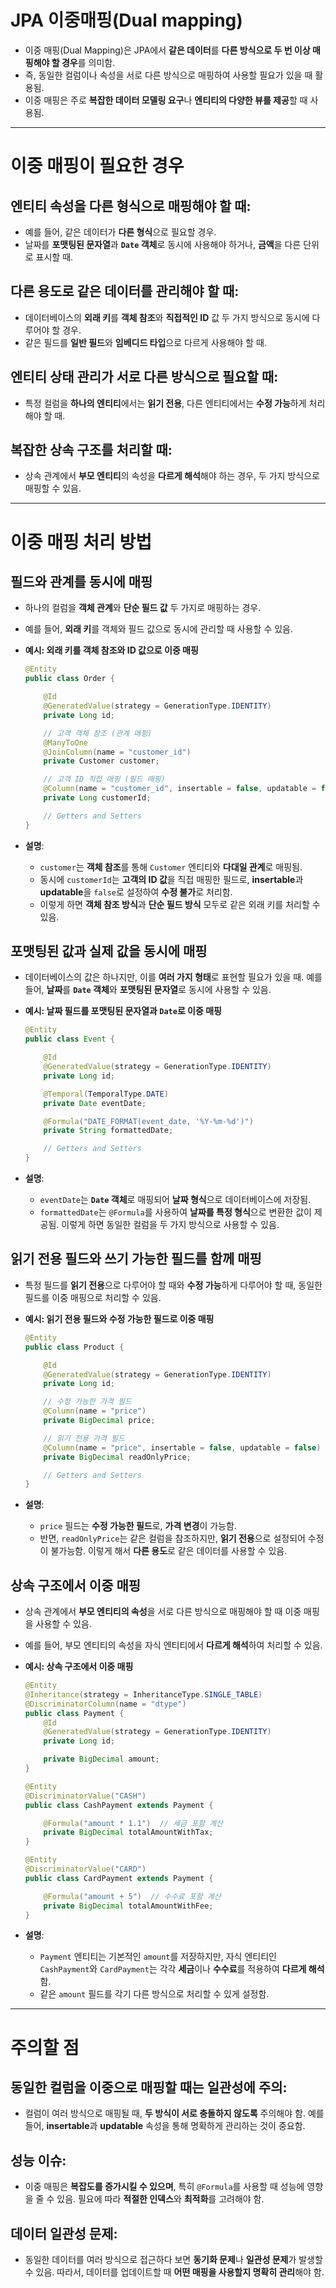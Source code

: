 # JPA 이중매핑(Dual mapping)

- 이중 매핑(Dual Mapping)은 JPA에서 **같은 데이터**를 **다른 방식으로 두 번 이상 매핑해야 할 경우**를 의미함.
- 즉, 동일한 컬럼이나 속성을 서로 다른 방식으로 매핑하여 사용할 필요가 있을 때 활용됨.
- 이중 매핑은 주로 **복잡한 데이터 모델링 요구**나 **엔티티의 다양한 뷰를 제공**할 때 사용됨.

---

# **이중 매핑이 필요한 경우**

## **엔티티 속성을 다른 형식으로 매핑해야 할 때**:

- 예를 들어, 같은 데이터가 **다른 형식**으로 필요할 경우.
- 날짜를 **포맷팅된 문자열**과 **`Date` 객체**로 동시에 사용해야 하거나, **금액**을 다른 단위로 표시할 때.

## **다른 용도로 같은 데이터를 관리해야 할 때**:

- 데이터베이스의 **외래 키**를 **객체 참조**와 **직접적인 ID** 값 두 가지 방식으로 동시에 다루어야 할 경우.
- 같은 필드를 **일반 필드**와 **임베디드 타입**으로 다르게 사용해야 할 때.

## **엔티티 상태 관리가 서로 다른 방식으로 필요할 때**:

- 특정 컬럼을 **하나의 엔티티**에서는 **읽기 전용**, 다른 엔티티에서는 **수정 가능**하게 처리해야 할 때.

## **복잡한 상속 구조를 처리할 때**:

- 상속 관계에서 **부모 엔티티**의 속성을 **다르게 해석**해야 하는 경우, 두 가지 방식으로 매핑할 수 있음.

---

# **이중 매핑 처리 방법**

## **필드와 관계를 동시에 매핑**

- 하나의 컬럼을 **객체 관계**와 **단순 필드 값** 두 가지로 매핑하는 경우.
- 예를 들어, **외래 키**를 객체와 필드 값으로 동시에 관리할 때 사용할 수 있음.
- **예시: 외래 키를 객체 참조와 ID 값으로 이중 매핑**

    ```java
    @Entity
    public class Order {
    
        @Id
        @GeneratedValue(strategy = GenerationType.IDENTITY)
        private Long id;
    
        // 고객 객체 참조 (관계 매핑)
        @ManyToOne
        @JoinColumn(name = "customer_id")
        private Customer customer;
    
        // 고객 ID 직접 매핑 (필드 매핑)
        @Column(name = "customer_id", insertable = false, updatable = false)
        private Long customerId;
    
        // Getters and Setters
    }
    
    ```

- **설명**:
    - `customer`는 **객체 참조**를 통해 `Customer` 엔티티와 **다대일 관계**로 매핑됨.
    - 동시에 `customerId`는 **고객의 ID 값**을 직접 매핑한 필드로, **insertable**과 **updatable**을 `false`로 설정하여 **수정 불가**로 처리함.
    - 이렇게 하면 **객체 참조 방식**과 **단순 필드 방식** 모두로 같은 외래 키를 처리할 수 있음.

## **포맷팅된 값과 실제 값을 동시에 매핑**

- 데이터베이스의 값은 하나지만, 이를 **여러 가지 형태**로 표현할 필요가 있을 때. 예를 들어, **날짜**를 **`Date` 객체**와 **포맷팅된 문자열**로 동시에 사용할 수 있음.
- **예시: 날짜 필드를 포맷팅된 문자열과 `Date`로 이중 매핑**

    ```java
    @Entity
    public class Event {
    
        @Id
        @GeneratedValue(strategy = GenerationType.IDENTITY)
        private Long id;
    
        @Temporal(TemporalType.DATE)
        private Date eventDate;
    
        @Formula("DATE_FORMAT(event_date, '%Y-%m-%d')")
        private String formattedDate;
    
        // Getters and Setters
    }
    
    ```

- **설명**:
    - `eventDate`는 **`Date` 객체**로 매핑되어 **날짜 형식**으로 데이터베이스에 저장됨.
    - `formattedDate`는 `@Formula`를 사용하여 **날짜를 특정 형식**으로 변환한 값이 제공됨. 이렇게 하면 동일한 컬럼을 두 가지 방식으로 사용할 수 있음.

## **읽기 전용 필드와 쓰기 가능한 필드를 함께 매핑**

- 특정 필드를 **읽기 전용**으로 다루어야 할 때와 **수정 가능**하게 다루어야 할 때, 동일한 필드를 이중 매핑으로 처리할 수 있음.
- **예시: 읽기 전용 필드와 수정 가능한 필드로 이중 매핑**

    ```java
    @Entity
    public class Product {
    
        @Id
        @GeneratedValue(strategy = GenerationType.IDENTITY)
        private Long id;
    
        // 수정 가능한 가격 필드
        @Column(name = "price")
        private BigDecimal price;
    
        // 읽기 전용 가격 필드
        @Column(name = "price", insertable = false, updatable = false)
        private BigDecimal readOnlyPrice;
    
        // Getters and Setters
    }
    ```

- **설명**:
    - `price` 필드는 **수정 가능한 필드**로, **가격 변경**이 가능함.
    - 반면, `readOnlyPrice`는 같은 컬럼을 참조하지만, **읽기 전용**으로 설정되어 수정이 불가능함. 이렇게 해서 **다른 용도**로 같은 데이터를 사용할 수 있음.

## **상속 구조에서 이중 매핑**

- 상속 관계에서 **부모 엔티티의 속성**을 서로 다른 방식으로 매핑해야 할 때 이중 매핑을 사용할 수 있음.
- 예를 들어, 부모 엔티티의 속성을 자식 엔티티에서 **다르게 해석**하여 처리할 수 있음.
- **예시: 상속 구조에서 이중 매핑**

    ```java
    @Entity
    @Inheritance(strategy = InheritanceType.SINGLE_TABLE)
    @DiscriminatorColumn(name = "dtype")
    public class Payment {
        @Id
        @GeneratedValue(strategy = GenerationType.IDENTITY)
        private Long id;
    
        private BigDecimal amount;
    }
    
    @Entity
    @DiscriminatorValue("CASH")
    public class CashPayment extends Payment {
    
        @Formula("amount * 1.1")  // 세금 포함 계산
        private BigDecimal totalAmountWithTax;
    }
    
    @Entity
    @DiscriminatorValue("CARD")
    public class CardPayment extends Payment {
    
        @Formula("amount + 5")  // 수수료 포함 계산
        private BigDecimal totalAmountWithFee;
    }
    ```

- **설명**:
    - `Payment` 엔티티는 기본적인 `amount`를 저장하지만, 자식 엔티티인 `CashPayment`와 `CardPayment`는 각각 **세금**이나 **수수료**를 적용하여 **다르게 해석**함.
    - 같은 `amount` 필드를 각기 다른 방식으로 처리할 수 있게 설정함.

---

# **주의할 점**

## **동일한 컬럼을 이중으로 매핑할 때는 일관성에 주의**:

- 컬럼이 여러 방식으로 매핑될 때, **두 방식이 서로 충돌하지 않도록** 주의해야 함. 예를 들어, **insertable**과 **updatable** 속성을 통해 명확하게 관리하는 것이 중요함.

## **성능 이슈**:

- 이중 매핑은 **복잡도를 증가시킬 수 있으며**, 특히 `@Formula`를 사용할 때 성능에 영향을 줄 수 있음. 필요에 따라 **적절한 인덱스**와 **최적화**를 고려해야 함.

## **데이터 일관성 문제**:

- 동일한 데이터를 여러 방식으로 접근하다 보면 **동기화 문제**나 **일관성 문제**가 발생할 수 있음. 따라서, 데이터를 업데이트할 때 **어떤 매핑을 사용할지 명확히 관리**해야 함.